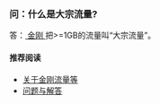 ### 问：什么是大宗流量?
答：[ 金刚 ](https://a2zitpro.github.io/web/金刚公司)把>=1GB的流量叫“大宗流量”。

#### 推荐阅读
- [关于金刚流量等](https://a2zitpro.github.io/web/列表-流量及相关问题)
- [问题与解答](https://a2zitpro.github.io/web/列表-问题与解答)
